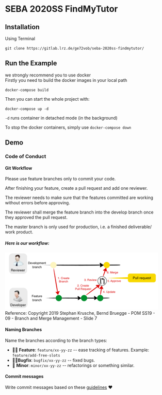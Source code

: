 # SEBA 2020SS FindMyTutor

## Installation
Using Terminal

`git clone https://gitlab.lrz.de/ge72vob/seba-2020ss-findmytutor/`

## Run the Example

we strongly recommend you to use docker \
Firstly you need to build the docker images in your local path

`docker-compose build`

Then you can start the whole project with:

`docker-compose up -d`

`-d` runs container in detached mode (in the background)

To stop the docker containers, simply use `docker-compose down`

## Demo

### Code of Conduct

#### Git Workflow
Please use feature branches only to commit your code. 

After finishing your feature, create a pull request and add one reviewer.

The reviewer needs to make sure that the features committed are working without errors before approving.

The reviewer shall merge the feature branch into the develop branch once they approved the pull request.

The master branch is only used for production, i.e. a finished deliverable/ work product.

##### Here is our workflow:

![Image](./git_workflow.png)
Reference: Copyright 2019 Stephan Krusche, Bernd Bruegge - POM SS19 - 09 - Branch and Merge Management - Slide 7

#### Naming Branches
Name the branches according to the branch types:
- 👨‍🎨 **Feature**: `feature/xx-yy-zz` -- ease tracking of features. Example: `feature/add-free-slots`
- 🧙‍♀️**Bugfix**: `bugfix/xx-yy-zz` -- fixed bugs.
- 👶 **Minor**: `minor/xx-yy-zz` -- refactorings or something similar.

#### Commit messages
Write commit messages based on these [guidelines](https://chris.beams.io/posts/git-commit/) ❤